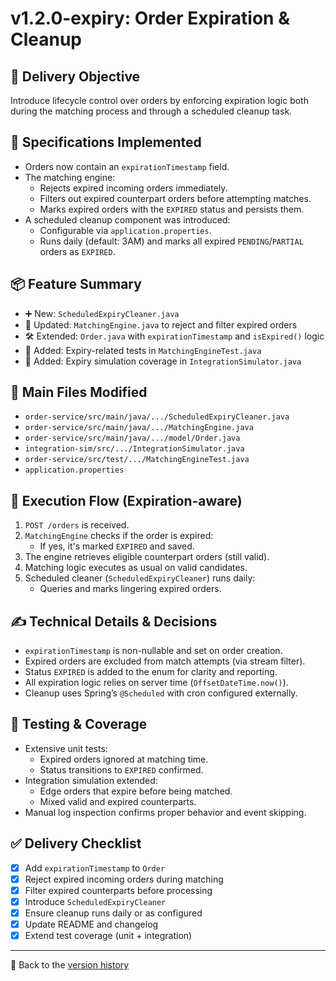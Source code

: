 # v1.2.0-expiry: Order Expiration & Cleanup

## 🎯 Delivery Objective

Introduce lifecycle control over orders by enforcing expiration logic both during the matching process and through a scheduled cleanup task.

## 📜 Specifications Implemented

* Orders now contain an `expirationTimestamp` field.
* The matching engine:
  * Rejects expired incoming orders immediately.
  * Filters out expired counterpart orders before attempting matches.
  * Marks expired orders with the `EXPIRED` status and persists them.
* A scheduled cleanup component was introduced:
  * Configurable via `application.properties`.
  * Runs daily (default: 3AM) and marks all expired `PENDING`/`PARTIAL` orders as `EXPIRED`.

## 📦 Feature Summary

* ➕ New: `ScheduledExpiryCleaner.java`
* 🔄 Updated: `MatchingEngine.java` to reject and filter expired orders
* 🛠 Extended: `Order.java` with `expirationTimestamp` and `isExpired()` logic
* 🧪 Added: Expiry-related tests in `MatchingEngineTest.java`
* 🧪 Added: Expiry simulation coverage in `IntegrationSimulator.java`

## 📁 Main Files Modified

* `order-service/src/main/java/.../ScheduledExpiryCleaner.java`
* `order-service/src/main/java/.../MatchingEngine.java`
* `order-service/src/main/java/.../model/Order.java`
* `integration-sim/src/.../IntegrationSimulator.java`
* `order-service/src/test/.../MatchingEngineTest.java`
* `application.properties`

## 🔄 Execution Flow (Expiration-aware)

1. `POST /orders` is received.
2. `MatchingEngine` checks if the order is expired:
   * If yes, it's marked `EXPIRED` and saved.
3. The engine retrieves eligible counterpart orders (still valid).
4. Matching logic executes as usual on valid candidates.
5. Scheduled cleaner (`ScheduledExpiryCleaner`) runs daily:
   * Queries and marks lingering expired orders.

## ✍️ Technical Details & Decisions

* `expirationTimestamp` is non-nullable and set on order creation.
* Expired orders are excluded from match attempts (via stream filter).
* Status `EXPIRED` is added to the enum for clarity and reporting.
* All expiration logic relies on server time (`OffsetDateTime.now()`).
* Cleanup uses Spring’s `@Scheduled` with cron configured externally.

## 🧪 Testing & Coverage

* Extensive unit tests:
  * Expired orders ignored at matching time.
  * Status transitions to `EXPIRED` confirmed.
* Integration simulation extended:
  * Edge orders that expire before being matched.
  * Mixed valid and expired counterparts.
* Manual log inspection confirms proper behavior and event skipping.

## ✅ Delivery Checklist

* [x] Add `expirationTimestamp` to `Order`
* [x] Reject expired incoming orders during matching
* [x] Filter expired counterparts before processing
* [x] Introduce `ScheduledExpiryCleaner`
* [x] Ensure cleanup runs daily or as configured
* [x] Update README and changelog
* [x] Extend test coverage (unit + integration)

---

📎 Back to the [version history](../README.md#version-history)